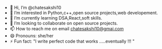 - 👋 Hi, I’m @chatesakshi10
- 👀 I’m interested in Python,c++,open source projects,web developement.
- 🌱 I’m currently learning DSA,React,soft skills.
- 💞️ I’m looking to collaborate on open source projects.
- 📫 How to reach me on email chatesakshi10@gmai.com
- 😄 Pronouns: she/her
- ⚡ Fun fact: "I write perfect code that works .....eventually !!! "

<!---
chatesakshi10/chatesakshi10 is a ✨ special ✨ repository because its `README.md` (this file) appears on your GitHub profile.
You can click the Preview link to take a look at your changes.
--->

